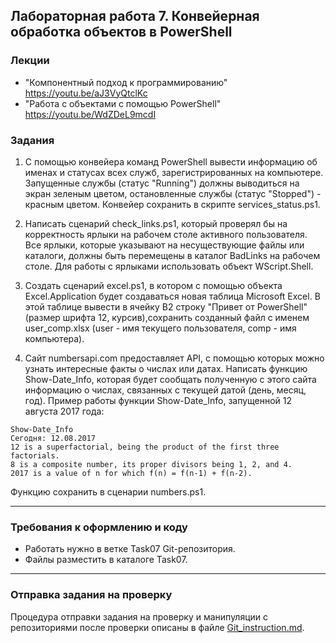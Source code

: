 ##                             Лабораторная работа 7. Конвейерная обработка объектов в PowerShell
### Лекции
* "Компонентный подход к программированию" https://youtu.be/aJ3VyQtclKc
* "Работа с объектами с помощью PowerShell" https://youtu.be/WdZDeL9mcdI
### Задания
1. С помощью конвейера команд PowerShell вывести информацию об именах и статусах всех служб, зарегистрированных на компьютере. Запущенные службы (статус "Running") должны выводиться на экран зеленым цветом, остановленные службы (статус "Stopped") - красным цветом. Конвейер сохранить в скрипте services_status.ps1.

2. Написать сценарий check_links.ps1, который проверял бы на корректность ярлыки на рабочем столе активного пользователя. Все ярлыки, которые указывают на несуществующие файлы или каталоги, должны быть перемещены в каталог BadLinks на рабочем столе. Для работы с ярлыками использовать объект WScript.Shell.

3. Создать сценарий excel.ps1, в котором с помощью объекта Excel.Application будет  создаваться новая таблица Microsoft Excel. В этой таблице вывести в ячейку B2 строку "Привет от PowerShell" (размер шрифта 12, курсив),сохранить созданный файл с именем user_comp.xlsx (user - имя текущего пользователя, comp - имя компьютера).

4. Cайт numbersapi.com предоставляет API, с помощью которых можно узнать интересные факты о числах или датах. Написать функцию Show-Date_Info, которая будет сообщать полученную с этого сайта информацию о числах, связанных с текущей датой (день, месяц, год).
Пример работы функции Show-Date_Info, запущенной 12 августа 2017 года:
```
Show-Date_Info 
Сегодня: 12.08.2017
12 is a superfactorial, being the product of the first three factorials.
8 is a composite number, its proper divisors being 1, 2, and 4.
2017 is a value of n for which f(n) = f(n-1) + f(n-2).
```
Функцию сохранить в сценарии numbers.ps1.

- - -

### Требования к оформлению и коду
* Работать нужно в ветке Task07 Git-репозитория.
* Файлы разместить в каталоге Task07.
- - -

### Отправка задания на проверку
Процедура отправки задания на проверку и манипуляции с репозиториями после проверки описаны в файле [Git_instruction.md](Git_instruction.md).
